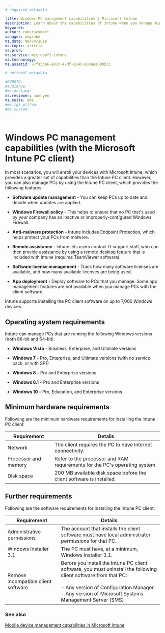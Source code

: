 ```yaml
---
# required metadata

title: Windows PC management capabilities | Microsoft Intune
description: Learn about the capabilities of Intune when you manage Windows PCs with the Intune client software.
keywords:
author: robstackmsft
manager: angrobe
ms.date: 08/04/2016
ms.topic: article
ms.prod:
ms.service: microsoft-intune
ms.technology:
ms.assetid: 77fa5c66-a87c-47df-964c-800eea509b33

# optional metadata

#ROBOTS:
#audience:
#ms.devlang:
ms.reviewer: owenyen
ms.suite: ems
#ms.tgt_pltfrm:
#ms.custom:

---
```


# Windows PC management capabilities (with the Microsoft Intune PC client)
In most scenarios, you will enroll your devices with Microsoft Intune, which provides a greater set of capabilities than the Intune PC client. However, you can also manage PCs by using the Intune PC client, which provides the following features:

-   **Software update management** - You can keep PCs up to date and decide when updates are applied.

-   **Windows Firewall policy** - This helps to ensure that no PC that's used by your company has an inactive or improperly-configured Windows Firewall.

-   **Anti-malware protection** - Intune includes Endpoint Protection, which helps protect your PCs from malware.

-   **Remote assistance** - Intune lets users contact IT support staff, who can then provide assistance by using a remote desktop feature that is included with Intune (requires TeamViewer software).

-   **Software license management** - Track how many software licenses are available, and how many available licenses are being used.
-   **App deployment** - Deploy software to PCs that you manage. Some app management features are not available when you manage PCs with the client software.


Intune supports installing the PC client software on up to 7,000 Windows devices.

## Operating system requirements
Intune can manage PCs that are running the following Windows versions (both 86-bit and 64-bit):


-   **Windows Vista** - Business, Enterprise, and Ultimate versions

-   **Windows 7** - Pro, Enterprise, and Ultimate versions (with no service pack, or with SP1)

-   **Windows 8** - Pro and Enterprise versions

-   **Windows 8.1** - Pro and Enterprise versions

- **Windows 10** - Pro, Education, and Enterprise versions


## Minimum hardware requirements
Following are the minimum hardware requirements for installing the Intune PC client:

|Requirement|Details|
|---------------|--------------------|
|Network|The client requires the PC to have Internet connectivity.|
|Processor and memory|Refer to the processor and RAM requirements for the PC's operating system.|
|Disk space|200 MB available disk space before the client software is installed.|

## Further requirements
Following are the software requirements for installing the Intune PC client:

|Requirement|Details|
|---------------|--------------------|
|Administrative permissions|The account that installs the client software must have local administrator permissions for that PC.|
|Windows Installer 3.1|The PC must have, at a minimum, Windows Installer 3.1.|
|Remove incompatible client software|Before you install the Intune PC client software, you must uninstall the following client software from that PC:<br /><br />-   Any version of Configuration Manager<br />-   Any version of Microsoft Systems Management Server (SMS)|

### See also
[Mobile device management capabilities in Microsoft Intune](./mobile-device-management-capabilities-in-microsoft-intune.md)
